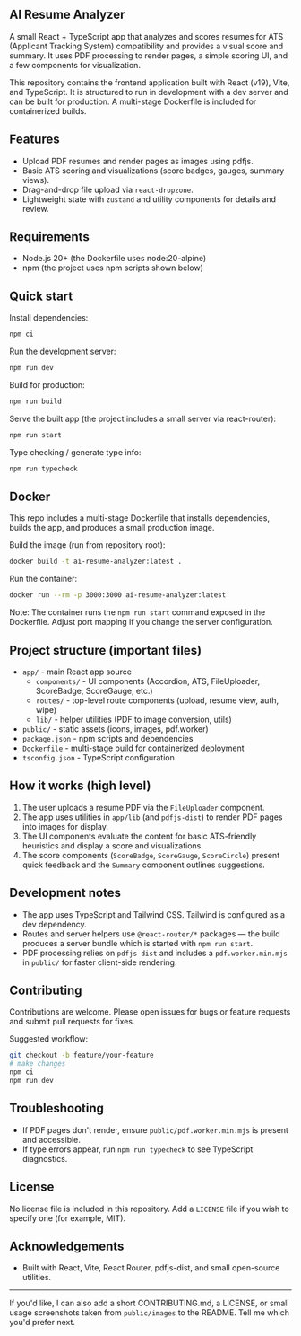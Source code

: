 ## AI Resume Analyzer

A small React + TypeScript app that analyzes and scores resumes for ATS (Applicant Tracking System) compatibility and provides a visual score and summary. It uses PDF processing to render pages, a simple scoring UI, and a few components for visualization.

This repository contains the frontend application built with React (v19), Vite, and TypeScript. It is structured to run in development with a dev server and can be built for production. A multi-stage Dockerfile is included for containerized builds.

## Features

- Upload PDF resumes and render pages as images using pdfjs.
- Basic ATS scoring and visualizations (score badges, gauges, summary views).
- Drag-and-drop file upload via `react-dropzone`.
- Lightweight state with `zustand` and utility components for details and review.

## Requirements

- Node.js 20+ (the Dockerfile uses node:20-alpine)
- npm (the project uses npm scripts shown below)

## Quick start

Install dependencies:

```bash
npm ci
```

Run the development server:

```bash
npm run dev
```

Build for production:

```bash
npm run build
```

Serve the built app (the project includes a small server via react-router):

```bash
npm run start
```

Type checking / generate type info:

```bash
npm run typecheck
```

## Docker

This repo includes a multi-stage Dockerfile that installs dependencies, builds the app, and produces a small production image.

Build the image (run from repository root):

```bash
docker build -t ai-resume-analyzer:latest .
```

Run the container:

```bash
docker run --rm -p 3000:3000 ai-resume-analyzer:latest
```

Note: The container runs the `npm run start` command exposed in the Dockerfile. Adjust port mapping if you change the server configuration.

## Project structure (important files)

- `app/` - main React app source
  - `components/` - UI components (Accordion, ATS, FileUploader, ScoreBadge, ScoreGauge, etc.)
  - `routes/` - top-level route components (upload, resume view, auth, wipe)
  - `lib/` - helper utilities (PDF to image conversion, utils)
- `public/` - static assets (icons, images, pdf.worker)
- `package.json` - npm scripts and dependencies
- `Dockerfile` - multi-stage build for containerized deployment
- `tsconfig.json` - TypeScript configuration

## How it works (high level)

1. The user uploads a resume PDF via the `FileUploader` component.
2. The app uses utilities in `app/lib` (and `pdfjs-dist`) to render PDF pages into images for display.
3. The UI components evaluate the content for basic ATS-friendly heuristics and display a score and visualizations.
4. The score components (`ScoreBadge`, `ScoreGauge`, `ScoreCircle`) present quick feedback and the `Summary` component outlines suggestions.

## Development notes

- The app uses TypeScript and Tailwind CSS. Tailwind is configured as a dev dependency.
- Routes and server helpers use `@react-router/*` packages — the build produces a server bundle which is started with `npm run start`.
- PDF processing relies on `pdfjs-dist` and includes a `pdf.worker.min.mjs` in `public/` for faster client-side rendering.

## Contributing

Contributions are welcome. Please open issues for bugs or feature requests and submit pull requests for fixes.

Suggested workflow:

```bash
git checkout -b feature/your-feature
# make changes
npm ci
npm run dev
```

## Troubleshooting

- If PDF pages don't render, ensure `public/pdf.worker.min.mjs` is present and accessible.
- If type errors appear, run `npm run typecheck` to see TypeScript diagnostics.

## License

No license file is included in this repository. Add a `LICENSE` file if you wish to specify one (for example, MIT).

## Acknowledgements

- Built with React, Vite, React Router, pdfjs-dist, and small open-source utilities.

---

If you'd like, I can also add a short CONTRIBUTING.md, a LICENSE, or small usage screenshots taken from `public/images` to the README. Tell me which you'd prefer next.
